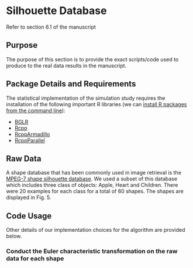 # Silhouette Database
Refer to section 6.1 of the manuscript
## Purpose
The purpose of this section is to provide the exact scripts/code used to produce to the real data results in the manuscript.
## Package Details and Requirements
The statistical implementation of the simulation study requires the installation of the following important R libraries (we can [install R packages from the command line](https://cran.r-project.org/doc/manuals/r-release/R-admin.html#Installing-packages)):
* [BGLR](https://cran.r-project.org/web/packages/BGLR/index.html)
* [Rcpp](https://cran.r-project.org/web/packages/Rcpp/index.html)
* [RcppArmadillo](https://cran.r-project.org/web/packages/RcppArmadillo/index.html)
* [RcppParallel](https://cran.r-project.org/web/packages/RcppParallel/index.html)
## Raw Data
A shape database that has been commonly used in image retrieval is the [MPEG-7 shape silhouette database](https://dabi.temple.edu/external/shape/MPEG7/dataset.html). We used a subset of this database which includes three class of objects: Apple, Heart and Children. There were 20 examples for each class for a total of 60 shapes. The shapes are displayed in Fig. 5. 
## Code Usage
Other details of our implementation choices for the algorithm are provided below.
### Conduct the Euler characteristic transformation on the raw data for each shape
